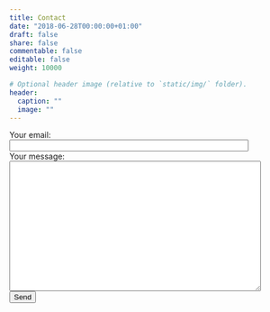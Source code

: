 ```yaml
---
title: Contact
date: "2018-06-28T00:00:00+01:00"
draft: false
share: false
commentable: false
editable: false
weight: 10000

# Optional header image (relative to `static/img/` folder).
header:
  caption: ""
  image: ""
---
```


<form
  action="https://formspree.io/xrgyavgk"
  method="POST"
>
  <label>
    Your email:
<br>
    <input type="text" name="_replyto" size="50">
  </label>
<br>
  <label>
    Your message:
<br>
    <textarea name="message" cols="53" rows="15"></textarea>

  </label>
<br>
  <!-- your other form fields go here -->
  <button type="submit">Send</button>
</form>